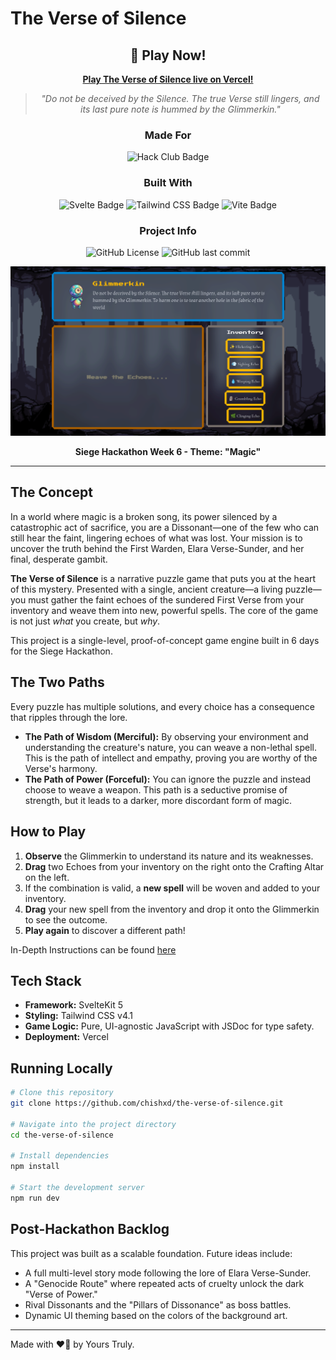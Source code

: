 # The Verse of Silence

<div align="center">

## 🚀 Play Now!

[**Play The Verse of Silence live on Vercel!**](https://the-verse-of-silence.vercel.app/)

> _"Do not be deceived by the Silence. The true Verse still lingers, and its last pure note is hummed by the Glimmerkin."_

### Made For

![Hack Club Badge](https://img.shields.io/badge/Hack%20Club-EC3750?logo=hackclub&logoColor=fff&style=for-the-badge)

### Built With

![Svelte Badge](https://img.shields.io/badge/Svelte-FF3E00?logo=svelte&logoColor=fff&style=for-the-badge)
![Tailwind CSS Badge](https://img.shields.io/badge/Tailwind%20CSS-06B6D4?logo=tailwindcss&logoColor=fff&style=for-the-badge)
![Vite Badge](https://img.shields.io/badge/Vite-646CFF?logo=vite&logoColor=fff&style=for-the-badge)

### Project Info

![GitHub License](https://img.shields.io/github/license/chishxd/the-verse-of-silence)
![GitHub last commit](https://img.shields.io/github/last-commit/chishxd/the-verse-of-silence)

![Gameplay Screenshot](/static/images/gameplay-screenshot.png)

**Siege Hackathon Week 6 - Theme: "Magic"**

</div>

---

## The Concept

In a world where magic is a broken song, its power silenced by a catastrophic act of sacrifice, you are a Dissonant—one of the few who can still hear the faint, lingering echoes of what was lost. Your mission is to uncover the truth behind the First Warden, Elara Verse-Sunder, and her final, desperate gambit.

**The Verse of Silence** is a narrative puzzle game that puts you at the heart of this mystery. Presented with a single, ancient creature—a living puzzle—you must gather the faint echoes of the sundered First Verse from your inventory and weave them into new, powerful spells. The core of the game is not just _what_ you create, but _why_.

This project is a single-level, proof-of-concept game engine built in 6 days for the Siege Hackathon.

## The Two Paths

Every puzzle has multiple solutions, and every choice has a consequence that ripples through the lore.

- **The Path of Wisdom (Merciful):** By observing your environment and understanding the creature's nature, you can weave a non-lethal spell. This is the path of intellect and empathy, proving you are worthy of the Verse's harmony.
- **The Path of Power (Forceful):** You can ignore the puzzle and instead choose to weave a weapon. This path is a seductive promise of strength, but it leads to a darker, more discordant form of magic.

## How to Play

1.  **Observe** the Glimmerkin to understand its nature and its weaknesses.
2.  **Drag** two Echoes from your inventory on the right onto the Crafting Altar on the left.
3.  If the combination is valid, a **new spell** will be woven and added to your inventory.
4.  **Drag** your new spell from the inventory and drop it onto the Glimmerkin to see the outcome.
5.  **Play again** to discover a different path!

In-Depth Instructions can be found [here](./INSTRUCTIONS.md)

## Tech Stack

- **Framework:** SvelteKit 5
- **Styling:** Tailwind CSS v4.1
- **Game Logic:** Pure, UI-agnostic JavaScript with JSDoc for type safety.
- **Deployment:** Vercel

## Running Locally

```bash
# Clone this repository
git clone https://github.com/chishxd/the-verse-of-silence.git

# Navigate into the project directory
cd the-verse-of-silence

# Install dependencies
npm install

# Start the development server
npm run dev
```

## Post-Hackathon Backlog

This project was built as a scalable foundation. Future ideas include:

- A full multi-level story mode following the lore of Elara Verse-Sunder.
- A "Genocide Route" where repeated acts of cruelty unlock the dark "Verse of Power."
- Rival Dissonants and the "Pillars of Dissonance" as boss battles.
- Dynamic UI theming based on the colors of the background art.

---

Made with ❤️‍🔥 by Yours Truly.
